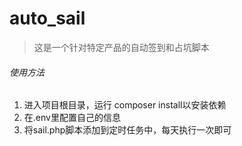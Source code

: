 # auto_sail
> 这是一个针对特定产品的自动签到和占坑脚本
###### 使用方法
1. 进入项目根目录，运行 composer install以安装依赖
2. 在.env里配置自己的信息
3. 将sail.php脚本添加到定时任务中，每天执行一次即可
